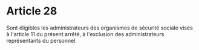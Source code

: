 # Article 28

Sont éligibles les administrateurs des organismes de sécurité sociale visés à l'article 11 du présent arrêté, à l'exclusion des administrateurs représentants du personnel.
